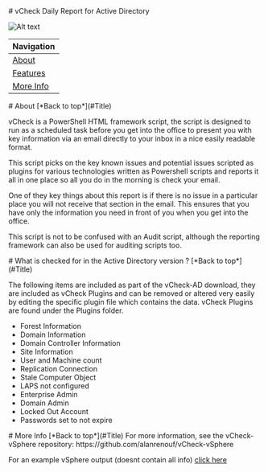 <a name="Title">
# vCheck Daily Report for Active Directory

![Alt text](https://s3.amazonaws.com/vcheck/vCheck-AD_Screenshot.PNG "vCheck Sample")

|Navigation|
|-----------------|
|[About](#About)|
|[Features](#Features)|
|[More Info](#More)|

<a name="About">
# About
[*Back to top*](#Title)

vCheck is a PowerShell HTML framework script, the script is designed to run as a scheduled task before you get into the office to present you with key information via an email directly to your inbox in a nice easily readable format. 

This script picks on the key known issues and potential issues scripted as plugins for various technologies written as Powershell scripts and reports it all in one place so all you do in the morning is check your email.

One of they key things about this report is if there is no issue in a particular place you will not receive that section in the email. This ensures that you have only the information you need in front of you when you get into the office.

This script is not to be confused with an Audit script, although the reporting framework can also be used for auditing scripts too. 


<a name="Features">
# What is checked for in the Active Directory version ?
[*Back to top*](#Title)

The following items are included as part of the vCheck-AD download, they are included as vCheck Plugins and can be removed or altered very easily by editing the specific plugin file which contains the data. vCheck Plugins are found under the Plugins folder.

- Forest Information
- Domain Information
- Domain Controller Information
- Site Information
- User and Machine count
- Replication Connection
- Stale Computer Object
- LAPS not configured
- Enterprise Admin
- Domain Admin
- Locked Out Account
- Passwords set to not expire

<a name="More">
# More Info
[*Back to top*](#Title)
For more information, see the vCheck-vSphere repository: https://github.com/alanrenouf/vCheck-vSphere

For an example vSphere output (doesnt contain all info) [click here](https://s3.amazonaws.com/vcheck/vCheck-AD_Sample.html)

